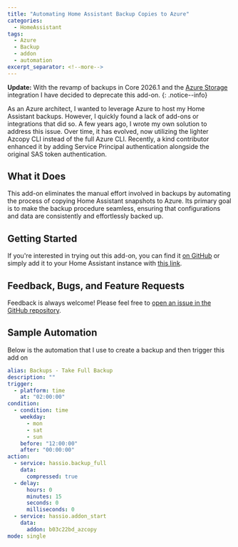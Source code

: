 ```yaml
---
title: "Automating Home Assistant Backup Copies to Azure"
categories:
  - HomeAssistant
tags:
  - Azure
  - Backup
  - addon
  - automation
excerpt_separator: <!--more-->
---
```


**Update:** With the revamp of backups in Core 2026.1 and the [Azure Storage](https://www.home-assistant.io/integrations/azure_storage) integration I have decided to deprecate this add-on.
{: .notice--info}

As an Azure architect, I wanted to leverage Azure to host my Home Assistant backups. However, I quickly found a lack of add-ons or integrations that did so. A few years ago, I wrote my own solution to address this issue.
Over time, it has evolved, now utilizing the lighter Azcopy CLI instead of the full Azure CLI. Recently, a kind contributor enhanced it by adding Service Principal authentication alongside the original SAS token authentication.

## What it Does

This add-on eliminates the manual effort involved in backups by automating the process of copying Home Assistant snapshots to Azure. Its primary goal is to make the backup procedure seamless, ensuring that configurations and data are consistently and effortlessly backed up.

## Getting Started

If you're interested in trying out this add-on, you can find it [on GitHub](https://github.com/jak119/hassio-backup-azure-blob) or simply add it to your Home Assistant instance with [this link](https://my.home-assistant.io/redirect/supervisor_add_addon_repository/?repository_url=https%3A%2F%2Fgithub.com%2Fjak119%2Fhassio-backup-azure-blob%2F).

## Feedback, Bugs, and Feature Requests

Feedback is always welcome! Please feel free to [open an issue in the GitHub repository](https://github.com/jak119/hassio-backup-azure-blob/issues/new).

## Sample Automation

Below is the automation that I use to create a backup and then trigger this add on

```yaml
alias: Backups - Take Full Backup
description: ""
trigger:
  - platform: time
    at: "02:00:00"
condition:
  - condition: time
    weekday:
      - mon
      - sat
      - sun
    before: "12:00:00"
    after: "00:00:00"
action:
  - service: hassio.backup_full
    data:
      compressed: true
  - delay:
      hours: 0
      minutes: 15
      seconds: 0
      milliseconds: 0
  - service: hassio.addon_start
    data:
      addon: b03c22bd_azcopy
mode: single
```
